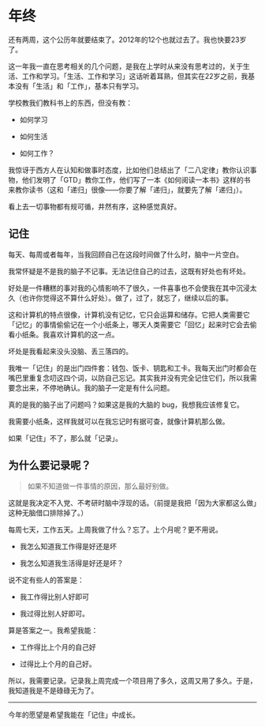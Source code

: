 # 年终

还有两周，这个公历年就要结束了。2012年的12个也就过去了。我也快要23岁了。

这一年我一直在思考相关的几个问题，是我在上学时从来没有思考过的，关于生活、工作和学习。「生活、工作和学习」这话听着耳熟，但其实在22岁之前，我基本没有「生活」和「工作」，基本只有学习。

学校教我们教科书上的东西，但没有教：

*   如何学习

*   如何生活

*   如何工作？

我惊讶于西方人在认知和做事时态度，比如他们总结出了「二八定律」教你认识事物，他们发明了「GTD」教你工作，他们写了一本《如何阅读一本书》这样的书来教你读书（这和「递归」很像——你要了解「递归」，就要先了解「递归」）。

看上去一切事物都有规可循，井然有序，这种感觉真好。

## 记住

每天、每周或者每年，当我回顾自己在这段时间做了什么时，脑中一片空白。

我常怀疑是不是我的脑子不记事。无法记住自己的过去，这既有好处也有坏处。

好处是一件糟糕的事对我的心情影响不了很久，一件喜事也不会使我在其中沉浸太久（也许你觉得这不算什么好处）。做了，过了，就忘了，继续以后的事。

这和计算机的特点很像，计算机没有记忆，它只会运算和储存。它把人类需要它「记忆」的事情偷偷记在一个小纸条上，哪天人类需要它「回忆」起来时它会去偷看小纸条。我喜欢计算机的这一点。

坏处是我看起来没头没脑、丢三落四的。

我唯一「记住」的是出门四件套：钱包、饭卡、钥匙和工卡。我每天出门时都会在嘴巴里重复念叨这四个词，以防自己忘记。其实我并没有完全记住它们，所以我需要念出来，不停地确认。我的脑子一定是有什么问题。

真的是我的脑子出了问题吗？如果这是我的大脑的 bug，我想我应该修复它。

我需要小纸条，这样我就可以在我忘记时有据可查，就像计算机那么做。

如果「记住」不了，那么就「记录」。

## 为什么要记录呢？

> 如果不知道做一件事情的原因，那么最好别做。

这就是我决定不入党、不考研时脑中浮现的话。（前提是我把「因为大家都这么做」这种无脑借口排除掉了。）

每周七天，工作五天。上周我做了什么？忘了。上个月呢？更不用说。

*   我怎么知道我工作得是好还是坏

*   我怎么知道我生活得是好还是坏？

说不定有些人的答案是：

*   我工作得比别人好即可

*   我过得比别人好即可。

算是答案之一。我希望我能：

*   工作得比上个月的自己好

*   过得比上个月的自己好。

所以，我需要记录。记录我上周完成一个项目用了多久，这周又用了多久。于是，我知道我是不是碌碌无为了。

---- 

今年的愿望是希望我能在「记住」中成长。